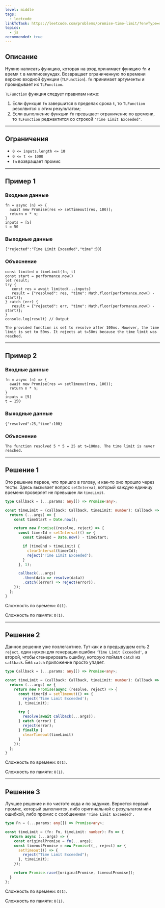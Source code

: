 ```yaml
---
level: middle
tags:
  - leetcode
linkToTask: https://leetcode.com/problems/promise-time-limit/?envType=study-plan-v2&envId=30-days-of-javascript
topics:
  - js
recommended: true
---
```

## Описание

Нужно написать функцию, которая на вход принимает функцию `fn` и время `t` в миллисекундах. Возвращает ограниченную по времени версию входной функции (`TLFunction`). `fn` принимает аргументы и прокидывает их `TLFunction`.

`TLFunction` функция следует правилам ниже:
1. Если функция `fn` завершится в пределах срока `t`, то `TLFunction` резолвится с этим результатом;
2. Если выполнение функции `fn` превышает ограничение по времени, то `TLFunction` реджектится со строкой `"Time Limit Exceeded"`.

---
## Ограничения

- `0 <= inputs.length <= 10`
- `0 <= t <= 1000`
- `fn` возвращает промис

---
## Пример 1

### Входные данные

```
fn = async (n) => { 
  await new Promise(res => setTimeout(res, 100)); 
  return n * n; 
}
inputs = [5]
t = 50
```
### Выходные данные

```
{"rejected":"Time Limit Exceeded","time":50}
```
### Объяснение

```
const limited = timeLimit(fn, t)
const start = performance.now()
let result;
try {
   const res = await limited(...inputs)
   result = {"resolved": res, "time": Math.floor(performance.now() - start)};
} catch (err) {
   result = {"rejected": err, "time": Math.floor(performance.now() - start)};
}
console.log(result) // Output

The provided function is set to resolve after 100ms. However, the time limit is set to 50ms. It rejects at t=50ms because the time limit was reached.
```

---
## Пример 2

### Входные данные

```
fn = async (n) => { 
  await new Promise(res => setTimeout(res, 100)); 
  return n * n; 
}
inputs = [5]
t = 150
```
### Выходные данные

```
{"resolved":25,"time":100}
```
### Объяснение

```
The function resolved 5 * 5 = 25 at t=100ms. The time limit is never reached.
```

---
## Решение 1

Это решение первое, что пришло в голову, и как-то  оно прошло через тесты. Здесь вызывает вопрос `setInterval`, который каждую единицу времени проверяет не превышен ли `timeLimit`.

```typescript
type Callback = (...params: any[]) => Promise<any>;

const timeLimit = (callback: Callback, timeLimit: number): Callback => {
  return (...args) => {
    const timeStart = Date.now();

    return new Promise((resolve, reject) => {
      const timerId = setInterval(() => {
        const timeEnd = Date.now() - timeStart;

        if (timeEnd > timeLimit) {
          clearInterval(timerId);
          reject('Time Limit Exceeded');
        }
      }, 1);

      callback(...args)
        .then(data => resolve(data))
        .catch((error) => reject(error));
    });
  };
}
```

Сложность по времени: `O(1)`.

Сложность по памяти: `O(1)`.

---
## Решение 2

Данное решение уже поэлегантнее. Тут как и в предыдущем есть 2 `reject`, один нужен для генерации ошибки `'Time Limit Exceeded'`, а второй, чтобы сгенерировать ошибку, которую поймал `catch` из `callback`. Без `catch` приложение просто упадет.

```typescript
type Callback = (...params: any[]) => Promise<any>;

const timeLimit = (callback: Callback, timeLimit: number): Callback => {
  return (...args) => {
    return new Promise(async (resolve, reject) => {
      const timerId = setTimeout(() => {
        reject('Time Limit Exceeded');
      }, timeLimit);

      try {
        resolve(await callback(...args));
      } catch (error) {
        reject(error);
      } finally {
        clearTimeout(timeLimit)
      }
    });
  };
}
```

Сложность по времени: `O(1)`.

Сложность по памяти: `O(1)`.

---
## Решение 3

Лучшее решение и по чистоте кода и по задумке. Вернется первый промис, который выполнится, либо оригинальной с результатом или ошибкой, либо промис с сообщением `'Time Limit Exceeded'`.

```typescript
type Fn = (...params: any[]) => Promise<any>;

const timeLimit = (fn: Fn, timeLimit: number): Fn => {
  return async (...args) => {
    const originalPromise = fn(...args);
    const timeoutPromise = new Promise((_, reject) => {
      setTimeout(() => {
        reject("Time Limit Exceeded");
      }, timeLimit);
    });

    return Promise.race([originalPromise, timeoutPromise]);
  }
};
```

Сложность по времени: `O(1)`.

Сложность по памяти: `O(1)`.